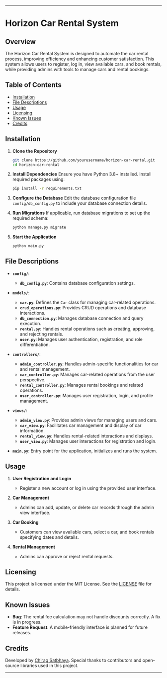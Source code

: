 
---

# Horizon Car Rental System

## Overview

The Horizon Car Rental System is designed to automate the car rental process, improving efficiency and enhancing customer satisfaction. This system allows users to register, log in, view available cars, and book rentals, while providing admins with tools to manage cars and rental bookings.

## Table of Contents

- [Installation](#installation)
- [File Descriptions](#file-descriptions)
- [Usage](#usage)
- [Licensing](#licensing)
- [Known Issues](#known-issues)
- [Credits](#credits)

## Installation

1. **Clone the Repository**
   ```bash
   git clone https://github.com/yourusername/horizon-car-rental.git
   cd horizon-car-rental
   ```

2. **Install Dependencies**
   Ensure you have Python 3.8+ installed. Install required packages using:
   ```bash
   pip install -r requirements.txt
   ```

3. **Configure the Database**
   Edit the database configuration file `config/db_config.py` to include your database connection details.

4. **Run Migrations**
   If applicable, run database migrations to set up the required schema:
   ```bash
   python manage.py migrate
   ```

5. **Start the Application**
   ```bash
   python main.py
   ```

## File Descriptions

- **`config/`**:
  - **`db_config.py`**: Contains database configuration settings.

- **`models/`**:
  - **`car.py`**: Defines the `Car` class for managing car-related operations.
  - **`crud_operations.py`**: Provides CRUD operations and database interactions.
  - **`db_connection.py`**: Manages database connection and query execution.
  - **`rental.py`**: Handles rental operations such as creating, approving, and rejecting rentals.
  - **`user.py`**: Manages user authentication, registration, and role differentiation.

- **`controllers/`**:
  - **`admin_controller.py`**: Handles admin-specific functionalities for car and rental management.
  - **`car_controller.py`**: Manages car-related operations from the user perspective.
  - **`rental_controller.py`**: Manages rental bookings and related operations.
  - **`user_controller.py`**: Manages user registration, login, and profile management.

- **`views/`**:
  - **`admin_view.py`**: Provides admin views for managing users and cars.
  - **`car_view.py`**: Facilitates car management and display of car information.
  - **`rental_view.py`**: Handles rental-related interactions and displays.
  - **`user_view.py`**: Manages user interactions for registration and login.

- **`main.py`**: Entry point for the application, initializes and runs the system.

## Usage

1. **User Registration and Login**
   - Register a new account or log in using the provided user interface.

2. **Car Management**
   - Admins can add, update, or delete car records through the admin view interface.

3. **Car Booking**
   - Customers can view available cars, select a car, and book rentals specifying dates and details.

4. **Rental Management**
   - Admins can approve or reject rental requests.

## Licensing

This project is licensed under the MIT License. See the [LICENSE](LICENSE) file for details.

## Known Issues

- **Bug**: The rental fee calculation may not handle discounts correctly. A fix is in progress.
- **Feature Request**: A mobile-friendly interface is planned for future releases.

## Credits

Developed by [Chirag Satbhaya](https://github.com/ChiragSatbhaya). Special thanks to contributors and open-source libraries used in this project.

---